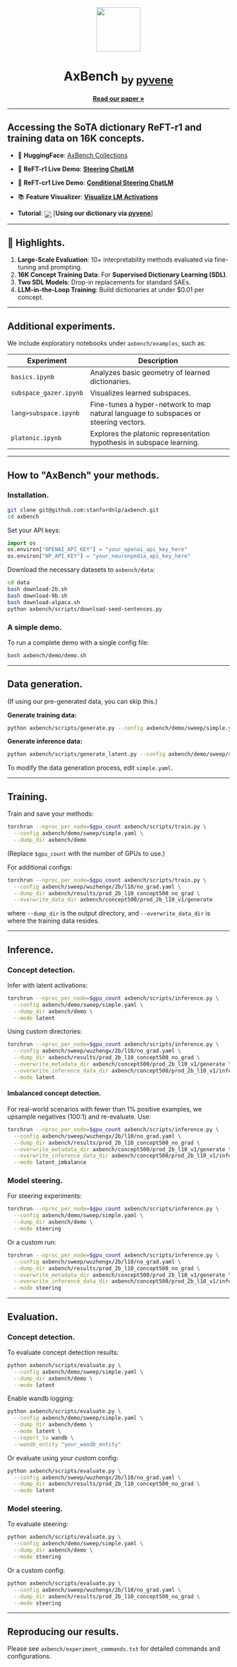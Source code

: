 <div align="center">
  <a align="center"><img src="https://github.com/user-attachments/assets/661f78cf-4044-4c46-9a71-1316bb2c69a5" width="100" height="100" /></a>
  <h1 align="center">AxBench <sub>by <a href="https://github.com/stanfordnlp/pyvene">pyvene</a></sub></h1>
  <a href="#"><strong>Read our paper »</strong></a>
</div>     

---

## Accessing the SoTA dictionary ReFT-r1 and training data on 16K concepts.

- 🤗 **HuggingFace**: [AxBench Collections](https://huggingface.co/collections/pyvene/axbench-release-6787576a14657bb1fc7a5117)  
- 🤗 **ReFT-r1 Live Demo**: [**Steering ChatLM**](https://huggingface.co/spaces/pyvene/AxBench-ReFT-r1-16K)
- 🤗 **ReFT-cr1 Live Demo**: [**Conditional Steering ChatLM**](https://huggingface.co/spaces/pyvene/AxBench-ReFT-cr1-16K)
- 📚 **Feature Visualizer**: [**Visualize LM Activations**](https://nlp.stanford.edu/~wuzhengx/axbench/index.html)

- **Tutorial**: [<img align="center" src="https://colab.research.google.com/assets/colab-badge.svg" />](https://colab.research.google.com/github/stanfordnlp/axbench/blob/main/axbench/examples/tutorial.ipynb) [**Using our dictionary via [pyvene](https://github.com/stanfordnlp/pyvene)**]

---

## 🎯 Highlights.

1. **Large-Scale Evaluation**: 10+ interpretability methods evaluated via fine-tuning and prompting.  
2. **16K Concept Training Data**: For **Supervised Dictionary Learning (SDL)**.  
3. **Two SDL Models**: Drop-in replacements for standard SAEs.  
4. **LLM-in-the-Loop Training**: Build dictionaries at under \$0.01 per concept.

---

## Additional experiments.

We include exploratory notebooks under `axbench/examples`, such as:

| Experiment                              | Description                                                                   |
|----------------------------------------|-------------------------------------------------------------------------------|
| `basics.ipynb`                         | Analyzes basic geometry of learned dictionaries.                              |
| `subspace_gazer.ipynb`                | Visualizes learned subspaces.                                                 |
| `lang>subspace.ipynb`                 | Fine-tunes a hyper-network to map natural language to subspaces or steering vectors. |
| `platonic.ipynb`                      | Explores the platonic representation hypothesis in subspace learning.         |

---

## How to "AxBench" your methods.

### Installation.

```bash
git clone git@github.com:stanfordnlp/axbench.git
cd axbench
```

Set your API keys:

```python
import os
os.environ["OPENAI_API_KEY"] = "your_openai_api_key_here"
os.environ["NP_API_KEY"] = "your_neuronpedia_api_key_here"
```

Download the necessary datasets to `axbench/data`:

```bash
cd data
bash download-2b.sh
bash download-9b.sh
bash download-alpaca.sh
python axbench/scripts/download-seed-sentences.py
```

### A simple demo.

To run a complete demo with a single config file:

```bash
bash axbench/demo/demo.sh
```

---

## Data generation.

(If using our pre-generated data, you can skip this.)

**Generate training data:**

```bash
python axbench/scripts/generate.py --config axbench/demo/sweep/simple.yaml --dump_dir axbench/demo
```

**Generate inference data:**

```bash
python axbench/scripts/generate_latent.py --config axbench/demo/sweep/simple.yaml --dump_dir axbench/demo
```

To modify the data generation process, edit `simple.yaml`.

---

## Training.

Train and save your methods:

```bash
torchrun --nproc_per_node=$gpu_count axbench/scripts/train.py \
  --config axbench/demo/sweep/simple.yaml \
  --dump_dir axbench/demo
```

(Replace `$gpu_count` with the number of GPUs to use.)

For additional configs:

```bash
torchrun --nproc_per_node=$gpu_count axbench/scripts/train.py \
  --config axbench/sweep/wuzhengx/2b/l10/no_grad.yaml \
  --dump_dir axbench/results/prod_2b_l10_concept500_no_grad \
  --overwrite_data_dir axbench/concept500/prod_2b_l10_v1/generate
```

where `--dump_dir` is the output directory, and `--overwrite_data_dir` is where the training data resides.

---

## Inference.

### Concept detection.

Infer with latent activations:

```bash
torchrun --nproc_per_node=$gpu_count axbench/scripts/inference.py \
  --config axbench/demo/sweep/simple.yaml \
  --dump_dir axbench/demo \
  --mode latent
```

Using custom directories:

```bash
torchrun --nproc_per_node=$gpu_count axbench/scripts/inference.py \
  --config axbench/sweep/wuzhengx/2b/l10/no_grad.yaml \
  --dump_dir axbench/results/prod_2b_l10_concept500_no_grad \
  --overwrite_metadata_dir axbench/concept500/prod_2b_l10_v1/generate \
  --overwrite_inference_data_dir axbench/concept500/prod_2b_l10_v1/inference \
  --mode latent
```

#### Imbalanced concept detection.

For real-world scenarios with fewer than 1% positive examples, we upsample negatives (100:1) and re-evaluate. Use:

```bash
torchrun --nproc_per_node=$gpu_count axbench/scripts/inference.py \
  --config axbench/sweep/wuzhengx/2b/l10/no_grad.yaml \
  --dump_dir axbench/results/prod_2b_l10_concept500_no_grad \
  --overwrite_metadata_dir axbench/concept500/prod_2b_l10_v1/generate \
  --overwrite_inference_data_dir axbench/concept500/prod_2b_l10_v1/inference \
  --mode latent_imbalance
```

### Model steering.

For steering experiments:

```bash
torchrun --nproc_per_node=$gpu_count axbench/scripts/inference.py \
  --config axbench/demo/sweep/simple.yaml \
  --dump_dir axbench/demo \
  --mode steering
```

Or a custom run:

```bash
torchrun --nproc_per_node=$gpu_count axbench/scripts/inference.py \
  --config axbench/sweep/wuzhengx/2b/l10/no_grad.yaml \
  --dump_dir axbench/results/prod_2b_l10_concept500_no_grad \
  --overwrite_metadata_dir axbench/concept500/prod_2b_l10_v1/generate \
  --overwrite_inference_data_dir axbench/concept500/prod_2b_l10_v1/inference \
  --mode steering
```

---

## Evaluation.

### Concept detection.

To evaluate concept detection results:

```bash
python axbench/scripts/evaluate.py \
  --config axbench/demo/sweep/simple.yaml \
  --dump_dir axbench/demo \
  --mode latent
```

Enable wandb logging:

```bash
python axbench/scripts/evaluate.py \
  --config axbench/demo/sweep/simple.yaml \
  --dump_dir axbench/demo \
  --mode latent \
  --report_to wandb \
  --wandb_entity "your_wandb_entity"
```

Or evaluate using your custom config:

```bash
python axbench/scripts/evaluate.py \
  --config axbench/sweep/wuzhengx/2b/l10/no_grad.yaml \
  --dump_dir axbench/results/prod_2b_l10_concept500_no_grad \
  --mode latent
```

### Model steering.

To evaluate steering:

```bash
python axbench/scripts/evaluate.py \
  --config axbench/demo/sweep/simple.yaml \
  --dump_dir axbench/demo \
  --mode steering
```

Or a custom config:

```bash
python axbench/scripts/evaluate.py \
  --config axbench/sweep/wuzhengx/2b/l10/no_grad.yaml \
  --dump_dir axbench/results/prod_2b_l10_concept500_no_grad \
  --mode steering
```

---

## Reproducing our results.

Please see `axbench/experiment_commands.txt` for detailed commands and configurations.
